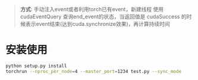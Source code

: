 > **方式**: 手动注入event或者利用torch已有event，新建线程 使用 cudaEventQuery  查询end_event的状态，当返回值是 cudaSuccess 的时候表示event结束(达到cuda.synchronize效果)，再计算持续时间
>

# 安装使用
```bash
python setup.py install
torchrun --nproc_per_node=4 --master_port=1234 test.py --sync_mode
```
